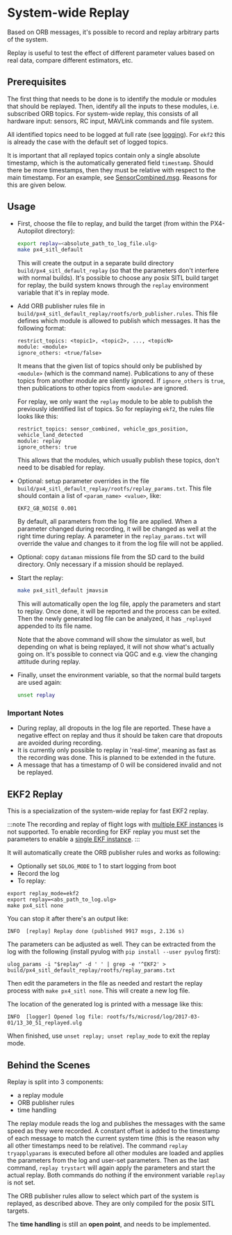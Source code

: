# System-wide Replay

Based on ORB messages, it's possible to record and replay arbitrary parts of the system.

Replay is useful to test the effect of different parameter values based on real data, compare different estimators, etc.

## Prerequisites

The first thing that needs to be done is to identify the module or modules that should be replayed. Then, identify all the inputs to these modules, i.e. subscribed ORB topics. For system-wide replay, this consists of all hardware input: sensors, RC input, MAVLink commands and file system.

All identified topics need to be logged at full rate (see [logging](../dev_log/logging.md)). For `ekf2` this is already the case with the default set of logged topics.

It is important that all replayed topics contain only a single absolute timestamp, which is the automatically generated field `timestamp`. Should there be more timestamps, then they must be relative with respect to the main timestamp. For an example, see [SensorCombined.msg](https://github.com/PX4/PX4-Autopilot/blob/main/msg/SensorCombined.msg). Reasons for this are given below.


## Usage

- First, choose the file to replay, and build the target (from within the PX4-Autopilot directory):

  ```sh
  export replay=<absolute_path_to_log_file.ulg>
  make px4_sitl_default
  ```
  This will create the output in a separate build directory `build/px4_sitl_default_replay` (so that the parameters don't interfere with normal builds). It's possible to choose any posix SITL build target for replay, the build system knows through the `replay` environment variable that it's in replay mode.
- Add ORB publisher rules file in `build/px4_sitl_default_replay/rootfs/orb_publisher.rules`. This file defines which module is allowed to publish which messages. It has the following format:
  ```
  restrict_topics: <topic1>, <topic2>, ..., <topicN>
  module: <module>
  ignore_others: <true/false>
  ```
  It means that the given list of topics should only be published by `<module>` (which is the command name). Publications to any of these topics from another module are silently ignored. If `ignore_others` is `true`, then publications to other topics from `<module>` are ignored.

  For replay, we only want the `replay` module to be able to publish the previously identified list of topics. So for replaying `ekf2`, the rules file looks like this:

  ```
  restrict_topics: sensor_combined, vehicle_gps_position, vehicle_land_detected
  module: replay
  ignore_others: true
  ```

  This allows that the modules, which usually publish these topics, don't need to be disabled for replay.

- Optional: setup parameter overrides in the file `build/px4_sitl_default_replay/rootfs/replay_params.txt`. This file should contain a list of `<param_name> <value>`, like:

  ```
  EKF2_GB_NOISE 0.001
  ```

  By default, all parameters from the log file are applied. When a parameter changed during recording, it will be changed as well at the right time during replay. A parameter in the `replay_params.txt` will override the value and changes to it from the log file will not be applied.
- Optional: copy `dataman` missions file from the SD card to the build directory. Only necessary if a mission should be replayed.
- Start the replay:

  ```sh
  make px4_sitl_default jmavsim
  ```

  This will automatically open the log file, apply the parameters and start to replay. Once done, it will be reported and the process can be exited. Then the newly generated log file can be analyzed, it has `_replayed` appended to its file name.

  Note that the above command will show the simulator as well, but depending on what is being replayed, it will not show what's actually going on. It's possible to connect via QGC and e.g. view the changing attitude during replay.

- Finally, unset the environment variable, so that the normal build targets are used again:

  ```sh
  unset replay
  ```

### Important Notes

- During replay, all dropouts in the log file are reported. These have a negative effect on replay and thus it should be taken care that dropouts are avoided during recording.
- It is currently only possible to replay in 'real-time', meaning as fast as the recording was done. This is planned to be extended in the future.
- A message that has a timestamp of 0 will be considered invalid and not be replayed.

## EKF2 Replay

This is a specialization of the system-wide replay for fast EKF2 replay.

:::note
The recording and replay of flight logs with [multiple EKF instances](../advanced_config/tuning_the_ecl_ekf.md#running-multiple-ekf-instances) is not supported. To enable recording for EKF replay you must set the parameters to enable a [single EKF instance](../advanced_config/tuning_the_ecl_ekf.md#running-a-single-ekf-instance).
:::

It will automatically create the ORB publisher rules and works as following:

* Optionally set `SDLOG_MODE` to 1 to start logging from boot
* Record the log
* To replay:

```
export replay_mode=ekf2
export replay=<abs_path_to_log.ulg>
make px4_sitl none
```

You can stop it after there's an output like:

```
INFO  [replay] Replay done (published 9917 msgs, 2.136 s)
```

The parameters can be adjusted as well. They can be extracted from the log with the following \(install pyulog with `pip install --user pyulog` first\):

```
ulog_params -i "$replay" -d ' ' | grep -e '^EKF2' > build/px4_sitl_default_replay/rootfs/replay_params.txt
```

Then edit the parameters in the file as needed and restart the replay process with `make px4_sitl none`. This will create a new log file.

The location of the generated log is printed with a message like this:

```
INFO  [logger] Opened log file: rootfs/fs/microsd/log/2017-03-01/13_30_51_replayed.ulg
```

When finished, use `unset replay; unset replay_mode` to exit the replay mode.

## Behind the Scenes

Replay is split into 3 components:
- a replay module
- ORB publisher rules
- time handling

The replay module reads the log and publishes the messages with the same speed as they were recorded. A constant offset is added to the timestamp of each message to match the current system time (this is the reason why all other timestamps need to be relative). The command `replay tryapplyparams` is executed before all other modules are loaded and applies the parameters from the log and user-set parameters. Then as the last command, `replay trystart` will again apply the parameters and start the actual replay. Both commands do nothing if the environment variable `replay` is not set.

The ORB publisher rules allow to select which part of the system is replayed, as described above. They are only compiled for the posix SITL targets.

The **time handling** is still an **open point**, and needs to be implemented.
